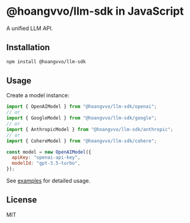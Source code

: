 # @hoangvvo/llm-sdk in JavaScript

A unified LLM API.

## Installation

```bash
npm install @hoangvvo/llm-sdk
```

## Usage

Create a model instance:

```javascript
import { OpenAIModel } from "@hoangvvo/llm-sdk/openai";
// or
import { GoogleModel } from "@hoangvvo/llm-sdk/google";
// or
import { AnthropicModel } from "@hoangvvo/llm-sdk/anthropic";
// or
import { CohereModel } from "@hoangvvo/llm-sdk/cohere";

const model = new OpenAIModel({
  apiKey: "openai-api-key",
  modelId: "gpt-3.5-turbo",
});
```

See [examples](./examples/) for detailed usage.

## License

MIT
